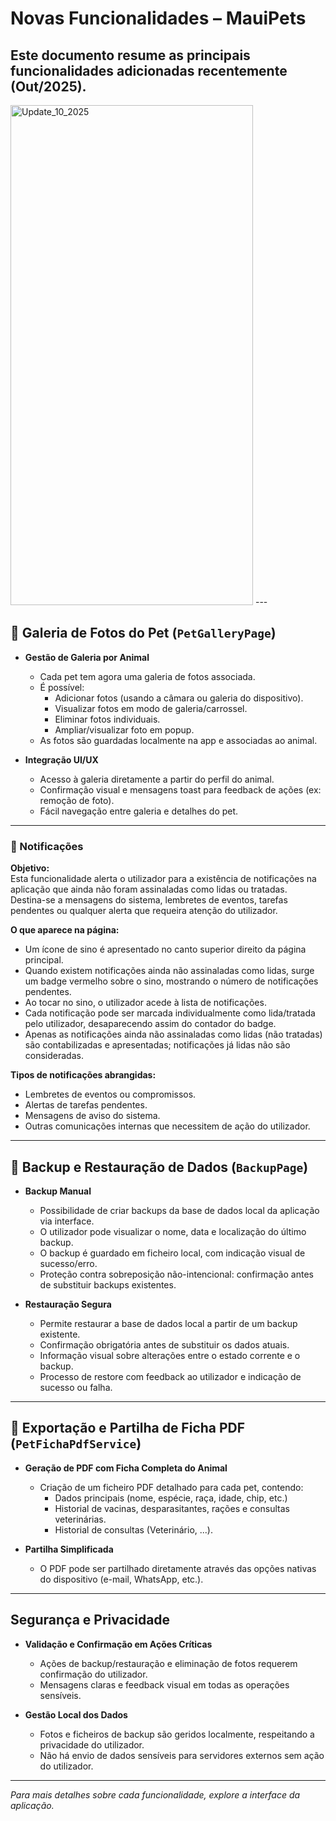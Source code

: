 # Novas Funcionalidades – MauiPets

Este documento resume as principais funcionalidades adicionadas recentemente (Out/2025).
---
<img width="388" height="800" alt="Update_10_2025" src="https://github.com/user-attachments/assets/0a97ebb2-073a-40a1-a790-0d52840691b4" />
---

## 📸 Galeria de Fotos do Pet (`PetGalleryPage`)

- **Gestão de Galeria por Animal**
  - Cada pet tem agora uma galeria de fotos associada.
  - É possível:
    - Adicionar fotos (usando a câmara ou galeria do dispositivo).
    - Visualizar fotos em modo de galeria/carrossel.
    - Eliminar fotos individuais.
    - Ampliar/visualizar foto em popup.
  - As fotos são guardadas localmente na app e associadas ao animal.

- **Integração UI/UX**
  - Acesso à galeria diretamente a partir do perfil do animal.
  - Confirmação visual e mensagens toast para feedback de ações (ex: remoção de foto).
  - Fácil navegação entre galeria e detalhes do pet.

---

### 📢 Notificações

**Objetivo:**  
Esta funcionalidade alerta o utilizador para a existência de notificações na aplicação que ainda não foram assinaladas como lidas ou tratadas.  
Destina-se a mensagens do sistema, lembretes de eventos, tarefas pendentes ou qualquer alerta que requeira atenção do utilizador.

**O que aparece na página:**  
- Um ícone de sino é apresentado no canto superior direito da página principal.
- Quando existem notificações ainda não assinaladas como lidas, surge um badge vermelho sobre o sino, mostrando o número de notificações pendentes.
- Ao tocar no sino, o utilizador acede à lista de notificações.
- Cada notificação pode ser marcada individualmente como lida/tratada pelo utilizador, desaparecendo assim do contador do badge.
- Apenas as notificações ainda não assinaladas como lidas (não tratadas) são contabilizadas e apresentadas; notificações já lidas não são consideradas.

**Tipos de notificações abrangidas:**  
- Lembretes de eventos ou compromissos.
- Alertas de tarefas pendentes.
- Mensagens de aviso do sistema.
- Outras comunicações internas que necessitem de ação do utilizador.

---

## 🔐 Backup e Restauração de Dados (`BackupPage`)

- **Backup Manual**
  - Possibilidade de criar backups da base de dados local da aplicação via interface.
  - O utilizador pode visualizar o nome, data e localização do último backup.
  - O backup é guardado em ficheiro local, com indicação visual de sucesso/erro.
  - Proteção contra sobreposição não-intencional: confirmação antes de substituir backups existentes.

- **Restauração Segura**
  - Permite restaurar a base de dados local a partir de um backup existente.
  - Confirmação obrigatória antes de substituir os dados atuais.
  - Informação visual sobre alterações entre o estado corrente e o backup.
  - Processo de restore com feedback ao utilizador e indicação de sucesso ou falha.

---

## 📄 Exportação e Partilha de Ficha PDF (`PetFichaPdfService`)

- **Geração de PDF com Ficha Completa do Animal**
  - Criação de um ficheiro PDF detalhado para cada pet, contendo:
    - Dados principais (nome, espécie, raça, idade, chip, etc.)
    - Historial de vacinas, desparasitantes, rações e consultas veterinárias.
    - Historial de consultas (Veterinário, ...).
  
  

- **Partilha Simplificada**
  - O PDF pode ser partilhado diretamente através das opções nativas do dispositivo (e-mail, WhatsApp, etc.).

---

## Segurança e Privacidade

- **Validação e Confirmação em Ações Críticas**
  - Ações de backup/restauração e eliminação de fotos requerem confirmação do utilizador.
  - Mensagens claras e feedback visual em todas as operações sensíveis.

- **Gestão Local dos Dados**
  - Fotos e ficheiros de backup são geridos localmente, respeitando a privacidade do utilizador.
  - Não há envio de dados sensíveis para servidores externos sem ação do utilizador.

---

*Para mais detalhes sobre cada funcionalidade, explore a interface da aplicação.*
